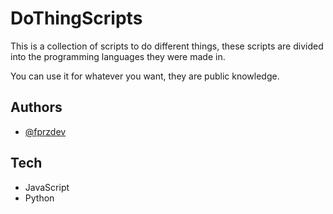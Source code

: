 
# DoThingScripts

This is a collection of scripts to do different things, these scripts are divided into the programming languages they were made in.

You can use it for whatever you want, they are public knowledge.
## Authors

- [@fprzdev](https://github.com/FranprzDev)

## Tech
- JavaScript
- Python
